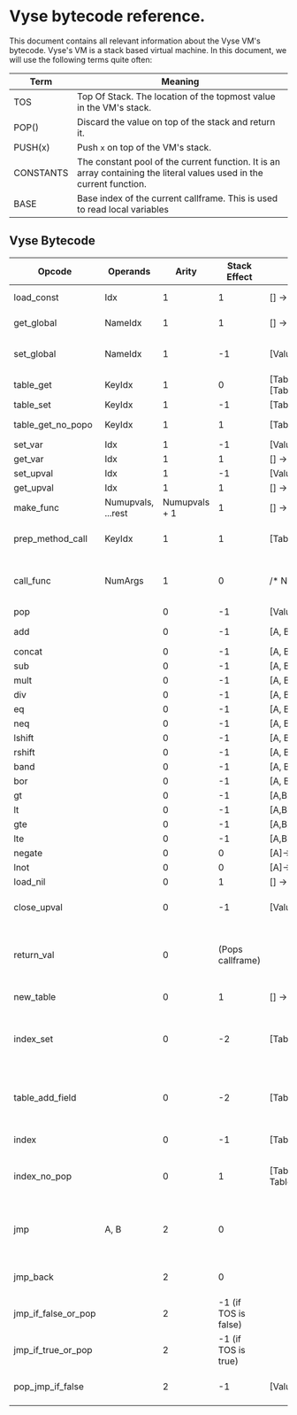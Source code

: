 # Vyse bytecode reference.

This document contains all relevant information about the Vyse VM's bytecode.
Vyse's VM is a stack based virtual machine. In this document, we will use the following terms
quite often:


| Term      | Meaning                                                                                                               |
| --------- | --------------------------------------------------------------------------------------------------------------------- |
| TOS       | Top Of Stack. The location of the topmost value in the VM's stack.                                                    |
| POP()     | Discard the value on top of the stack and  return it.                                                                 |
| PUSH(x)   | Push `x` on top of the VM's stack.                                                                                    |
| CONSTANTS | The constant pool of the current function. It is an array containing the literal values used in the current function. |
| BASE      | Base index of the current callframe. This is used to read local variables                                             |


## Vyse Bytecode

| Opcode              | Operands           | Arity         | Stack Effect         | Stack state                               | Description                                                  |
| ------------------- | ------------------ | ------------- | -------------------- | ----------------------------------------- | ------------------------------------------------------------ |
| load_const          | Idx                | 1             | 1                    | [] -> [CONSTANTS[Idx]]                    | Loads a value from the pool onto the stack.                  |
| get_global          | NameIdx            | 1             | 1                    | [] -> [Globals[CONSTANTS[Idx]]            | Pushes the global with name CONSTANTS[Idx] onto the stack    |
| set_global          | NameIdx            | 1             | -1                   | [Value] -> []                             | Pops a value off the stack and sets the global with name Constants[NameIdx] to it's value |
| table_get           | KeyIdx             | 1             | 0                    | [Table] -> [Table.get(CONSTANTS[KeyIdx])] |                                                              |
| table_set           | KeyIdx             | 1             | -1                   | [Table, Value] ->[Value]                  |                                                              |
| table_get_no_popo   | KeyIdx             | 1             | 1                    | [Table] -> [Table, Value]                 | Key = CONSTANTS[KeyIdx]; push(Table.get(key))                |
| set_var             | Idx                | 1             | -1                   | [Value] -> []                             | STACK[BASE + Idx] = POP()                                    |
| get_var             | Idx                | 1             | 1                    | [] -> [STACK[BASE + Idx]]                 |                                                              |
| set_upval           | Idx                | 1             | -1                   | [Value] -> []                             | UPVALUES[Idx] = POP()                                        |
| get_upval           | Idx                | 1             | 1                    | [] -> [UPVALUES[Idx]]                     |                                                              |
| make_func           | Numupvals, ...rest | Numupvals + 1 | 1                    | [] -> [Function]                          |                                                              |
| prep_method_call    | KeyIdx             | 1             | 1                    | [Table] -> [Table.get(Idx), Table]        | table = TOS; TOS = Table.get(CONSTANTS[KeyIdx]); PUSH(Table); |
| call_func           | NumArgs            | 1             | 0                    | /* New CallFrame */                       | Calls the function object present at a stack depth of NumArgs + 1, every value above that is treated as an argument to the function |
| pop                 |                    | 0             | -1                   | [Value] -> []                             | POP();                                                       |
| add                 |                    | 0             | -1                   | [A, B] -> [A + B]                         | A = POP(); B = POP(); PUSH(A + B);                           |
| concat              |                    | 0             | -1                   | [A, B] -> [A..B]                          |                                                              |
| sub                 |                    | 0             | -1                   | [A, B] -> [A+B]                           |                                                              |
| mult                |                    | 0             | -1                   | [A, B] -> [A * B]                         |                                                              |
| div                 |                    | 0             | -1                   | [A, B] -> [A / B]                         |                                                              |
| eq                  |                    | 0             | -1                   | [A, B] -> [A==B]                          |                                                              |
| neq                 |                    | 0             | -1                   | [A, B] -> [A != B]                        |                                                              |
| lshift              |                    | 0             | -1                   | [A, B] -> [A << B]                        |                                                              |
| rshift              |                    | 0             | -1                   | [A, B] -> [A >> B]                        |                                                              |
| band                |                    | 0             | -1                   | [A, B] -> [A&B]                           |                                                              |
| bor                 |                    | 0             | -1                   | [A, B] -> [A\|B]                          |                                                              |
| gt                  |                    | 0             | -1                   | [A,B] ->[A>B]                             |                                                              |
| lt                  |                    | 0             | -1                   | [A,B]->[A<B]                              |                                                              |
| gte                 |                    | 0             | -1                   | [A,B]->[A>=B]                             |                                                              |
| lte                 |                    | 0             | -1                   | [A,B]->[A<=B]                             |                                                              |
| negate              |                    | 0             | 0                    | [A]->[-A]                                 |                                                              |
| lnot                |                    | 0             | 0                    | [A]->[!A]                                 |                                                              |
| load_nil            |                    | 0             | 1                    | [] -> [nil]                               |                                                              |
| close_upval         |                    | 0             | -1                   | [Value]->[]                               | Closes the most recently captured upvalue by moving it to the heap |
| return_val          |                    | 0             | (Pops callframe)     |                                           | Pops everything from the current stack top all way to the base of the current CallFrame, then pushes the return value on top. |
| new_table           |                    | 0             | 1                    | [] -> [Table]                             | Creates a new table and pushes it on top of the stack.       |
| index_set           |                    | 0             | -2                   | [Table, Key, Value] -> [Value]            | Sets Table[key] to Value. here key is always a computed index. Value = POP(); Key = POP(); Table = POP(); Table.set(Key, Value); PUSH(Value); |
| table_add_field     |                    | 0             | -2                   | [Table, Field, Value] -> [Table]          | Sets Table.Field = Value. Doesn't pop the table off the stack. This instruction is used when creating tables at runtime from their source description. |
| index               |                    | 0             | -1                   | [Table, Key] -> [Table[Key]]              | Key = POP(); Table = POP(); PUSH(Table.get(Key));            |
| index_no_pop        |                    | 0             | 1                    | [Table, Key] -> [Table, Key, Table[Key]]  | Same as index, but doesn't pop the table or key off the stack. Used for compound assignment operators like `+=` |
| jmp                 | A, B               | 2             | 0                    |                                           | Reads the next two bytes of opcodes, stitches them together and jumps forward in the instruction stream. A = FETCH(); B = FETCH(); IP += (A << 8) \| B |
| jmp_back            |                    | 2             | 0                    |                                           | Same as `jmp`, but decrements the `IP` instead. A = FETCH(); B = FETCH(); IP = IP - (A<<8)\|B |
| jmp_if_false_or_pop |                    | 2             | -1 (if TOS is false) |                                           | If the value on top of the stack is falsy, then jump forward `(A<<8)|B` instructions. Otherwise pop the value and continue. |
| jmp_if_true_or_pop  |                    | 2             | -1 (if TOS is true)  |                                           | If the value on top of the stack is truthy, then jump forward `(A<<8)|B` instructions. Otherwise pop the value and continue. |
| pop_jmp_if_false    |                    | 2             | -1                   | [Value] -> []                             | Pop a value off the stack. If the Popped value is falsy, then jump forward `(A<<8)|B` bytes. Otherwise continue. |
